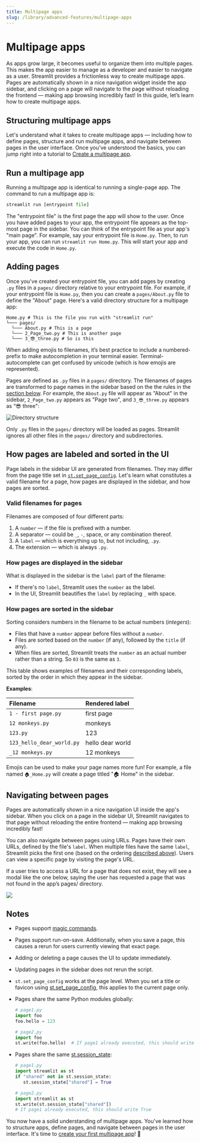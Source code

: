 ```yaml
---
title: Multipage apps
slug: /library/advanced-features/multipage-apps
---
```


# Multipage apps

As apps grow large, it becomes useful to organize them into multiple pages. This makes the app easier to manage as a developer and easier to navigate as a user. Streamlit provides a frictionless way to create multipage apps. Pages are automatically shown in a nice navigation widget inside the app sidebar, and clicking on a page will navigate to the page without reloading the frontend — making app browsing incredibly fast! In this guide, let’s learn how to create multipage apps.

## Structuring multipage apps

Let's understand what it takes to create multipage apps — including how to define pages, structure and run multipage apps, and navigate between pages in the user interface. Once you've understood the basics, you can jump right into a tutorial to [Create a multipage app](/get-started/tutorials/create-a-multipage-app).

## Run a multipage app

Running a multipage app is identical to running a single-page app. The command to run a multipage app is:

```python
streamlit run [entrypoint file]
```

The "entrypoint file" is the first page the app will show to the user. Once you have added pages to your app, the entrypoint file appears as the top-most page in the sidebar. You can think of the entrypoint file as your app's "main page". For example, say your entrypoint file is `Home.py`. Then, to run your app, you can run `streamlit run Home.py`. This will start your app and execute the code in `Home.py`.

## Adding pages

Once you've created your entrypoint file, you can add pages by creating `.py` files in a `pages/` directory relative to your entrypoint file. For example, if your entrypoint file is `Home.py`, then you can create a `pages/About.py` file to define the "About" page. Here's a valid directory structure for a multipage app:

```
Home.py # This is the file you run with "streamlit run"
└─── pages/
  └─── About.py # This is a page
  └─── 2_Page_two.py # This is another page
  └─── 3_😎_three.py # So is this
```

<Tip>

When adding emojis to filenames, it’s best practice to include a numbered-prefix to make autocompletion in your terminal easier. Terminal-autocomplete can get confused by unicode (which is how emojis are represented).

</Tip>

Pages are defined as `.py` files in a `pages/` directory. The filenames of pages are transformed to page names in the sidebar based on the the rules in the [section below](#how-pages-are-labeled-and-sorted-in-the-ui). For example, the `About.py` file will appear as "About" in the sidebar, `2_Page_two.py` appears as "Page two", and `3_😎_three.py` appears as “😎 three":

![Directory structure](/images/mpa-add-pages.png)

Only `.py` files in the `pages/` directory will be loaded as pages. Streamlit ignores all other files in the `pages/` directory and subdirectories.

## How pages are labeled and sorted in the UI

Page labels in the sidebar UI are generated from filenames. They may differ from the page title set in [`st.set_page_config`](/library/api-reference/utilities/st.set_page_config). Let's learn what constitutes a valid filename for a page, how pages are displayed in the sidebar, and how pages are sorted.

### Valid filenames for pages

Filenames are composed of four different parts:

1. A `number` — if the file is prefixed with a number.
2. A separator — could be `_`, `-`, space, or any combination thereof.
3. A `label` — which is everything up to, but not including, `.py`.
4. The extension — which is always `.py`.

### How pages are displayed in the sidebar

What is displayed in the sidebar is the `label` part of the filename:

- If there's no `label`, Streamlit uses the `number` as the label.
- In the UI, Streamlit beautifies the `label` by replacing `_` with space.

### How pages are sorted in the sidebar

Sorting considers numbers in the filename to be actual numbers (_integers_):

- Files that have a `number` appear before files without a `number`.
- Files are sorted based on the `number` (if any), followed by the `title` (if any).
- When files are sorted, Streamlit treats the `number` as an actual number rather than a string. So `03` is the same as `3`.

This table shows examples of filenames and their corresponding labels, sorted by the order in which they appear in the sidebar.

**Examples**:

| **Filename**              | **Rendered label** |
| :------------------------ | :----------------- |
| `1 - first page.py`       | first page         |
| `12 monkeys.py`           | monkeys            |
| `123.py`                  | 123                |
| `123_hello_dear_world.py` | hello dear world   |
| `_12 monkeys.py`          | 12 monkeys         |

<Tip>

Emojis can be used to make your page names more fun! For example, a file named `🏠_Home.py` will create a page titled "🏠 Home" in the sidebar.

</Tip>

## Navigating between pages

Pages are automatically shown in a nice navigation UI inside the app's sidebar. When you click on a page in the sidebar UI, Streamlit navigates to that page without reloading the entire frontend — making app browsing incredibly fast!

You can also navigate between pages using URLs. Pages have their own URLs, defined by the file's `label`. When multiple files have the same `label`, Streamlit picks the first one (based on the ordering [described above](#how-pages-are-sorted-in-the-sidebar)). Users can view a specific page by visiting the page's URL.

If a user tries to access a URL for a page that does not exist, they will see a modal like the one below, saying the user has requested a page that was not found in the app’s pages/ directory.

<Image src="/images/mpa-page-not-found.png" />

## Notes

- Pages support [magic commands](/library/api-reference/write-magic/magic).
- Pages support run-on-save. Additionally, when you save a page, this causes a rerun for users currently viewing that exact page.
- Adding or deleting a page causes the UI to update immediately.
- Updating pages in the sidebar does not rerun the script.
- `st.set_page_config` works at the page level. When you set a title or favicon using [st.set_page_config](/library/api-reference/utilities/st.set_page_config), this applies to the current page only.
- Pages share the same Python modules globally:

  ```python
  # page1.py
  import foo
  foo.hello = 123

  # page2.py
  import foo
  st.write(foo.hello)  # If page1 already executed, this should write 123
  ```

- Pages share the same [st.session_state](/library/advanced-features/session-state):

  ```python
  # page1.py
  import streamlit as st
  if "shared" not in st.session_state:
     st.session_state["shared"] = True

  # page2.py
  import streamlit as st
  st.write(st.session_state["shared"])
  # If page1 already executed, this should write True
  ```

You now have a solid understanding of multipage apps. You've learned how to structure apps, define pages, and navigate between pages in the user interface. It's time to [create your first multipage app](/get-started/tutorials/create-a-multipage-app)! 🥳
